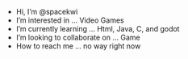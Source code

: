 - Hi, I’m @spacekwi
- I’m interested in ... Video Games
- I’m currently learning ... Html, Java, C, and godot
- I’m looking to collaborate on ... Game
- How to reach me ... no way right now

<!---
spacekwi/spacekwi is a ✨ special ✨ repository because its `README.md` (this file) appears on your GitHub profile.
You can click the Preview link to take a look at your changes.
--->
